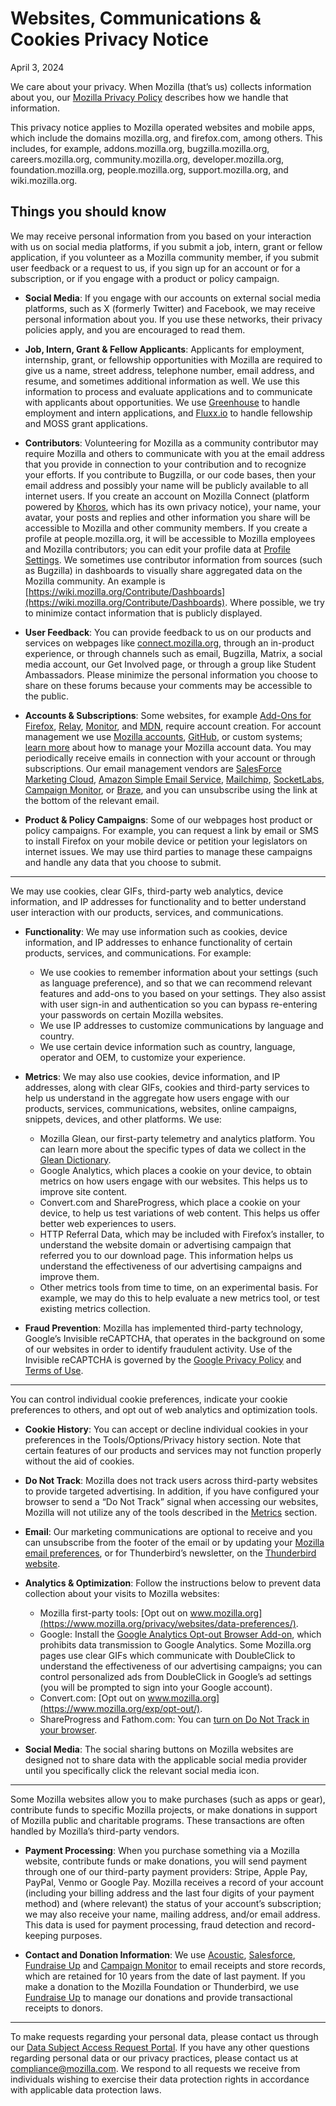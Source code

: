 Websites, Communications & Cookies Privacy Notice
=================================================

April 3, 2024

We care about your privacy. When Mozilla (that’s us) collects information about you, our [Mozilla Privacy Policy](https://www.mozilla.org/privacy/) describes how we handle that information.

This privacy notice applies to Mozilla operated websites and mobile apps, which include the domains mozilla.org, and firefox.com, among others. This includes, for example, addons.mozilla.org, bugzilla.mozilla.org, careers.mozilla.org, community.mozilla.org, developer.mozilla.org, foundation.mozilla.org, people.mozilla.org, support.mozilla.org, and wiki.mozilla.org.

Things you should know
----------------------

We may receive personal information from you based on your interaction with us on social media platforms, if you submit a job, intern, grant or fellow application, if you volunteer as a Mozilla community member, if you submit user feedback or a request to us, if you sign up for an account or for a subscription, or if you engage with a product or policy campaign.

* **Social Media**: If you engage with our accounts on external social media platforms, such as X (formerly Twitter) and Facebook, we may receive personal information about you. If you use these networks, their privacy policies apply, and you are encouraged to read them.
    
* **Job, Intern, Grant & Fellow Applicants**: Applicants for employment, internship, grant, or fellowship opportunities with Mozilla are required to give us a name, street address, telephone number, email address, and resume, and sometimes additional information as well. We use this information to process and evaluate applications and to communicate with applicants about opportunities. We use [Greenhouse](https://www.greenhouse.io/privacy-policy) to handle employment and intern applications, and [Fluxx.io](https://www.fluxx.io/privacy-policy) to handle fellowship and MOSS grant applications.
    
* **Contributors**: Volunteering for Mozilla as a community contributor may require Mozilla and others to communicate with you at the email address that you provide in connection to your contribution and to recognize your efforts. If you contribute to Bugzilla, or our code bases, then your email address and possibly your name will be publicly available to all internet users. If you create an account on Mozilla Connect (platform powered by [Khoros](https://khoros.com/privacy), which has its own privacy notice), your name, your avatar, your posts and replies and other information you share will be accessible to Mozilla and other community members. If you create a profile at people.mozilla.org, it will be accessible to Mozilla employees and Mozilla contributors; you can edit your profile data at [Profile Settings](https://people.mozilla.org/e?section=personal-info). We sometimes use contributor information from sources (such as Bugzilla) in dashboards to visually share aggregated data on the Mozilla community. An example is [https://wiki.mozilla.org/Contribute/Dashboards](https://wiki.mozilla.org/Contribute/Dashboards). Where possible, we try to minimize contact information that is publicly displayed.
    
* **User Feedback**: You can provide feedback to us on our products and services on webpages like [connect.mozilla.org](https://connect.mozilla.org/), through an in-product experience, or through channels such as email, Bugzilla, Matrix, a social media account, our Get Involved page, or through a group like Student Ambassadors. Please minimize the personal information you choose to share on these forums because your comments may be accessible to the public.
    
* **Accounts & Subscriptions**: Some websites, for example [Add-Ons for Firefox](https://addons.mozilla.org/firefox/), [Relay](https://relay.firefox.com/), [Monitor](https://monitor.firefox.com/), and [MDN](https://developer.mozilla.org/), require account creation. For account management we use [Mozilla accounts](https://www.mozilla.org/privacy/mozilla-accounts/), [GitHub](https://support.github.com/#our-use-of-cookies-and-tracking), or custom systems; [learn more](https://support.mozilla.org/kb/managing-account-data) about how to manage your Mozilla account data. You may periodically receive emails in connection with your account or through subscriptions. Our email management vendors are [SalesForce Marketing Cloud](https://www.salesforce.com/company/privacy/), [Amazon Simple Email Service](https://aws.amazon.com/privacy/), [Mailchimp](https://www.intuit.com/privacy/statement/), [SocketLabs](https://www.socketlabs.com/legal/service-privacy/), [Campaign Monitor](https://meetmarigold.com/privacy-notices), or [Braze](https://www.braze.com/company/legal/privacy), and you can unsubscribe using the link at the bottom of the relevant email.
    
* **Product & Policy Campaigns**: Some of our webpages host product or policy campaigns. For example, you can request a link by email or SMS to install Firefox on your mobile device or petition your legislators on internet issues. We may use third parties to manage these campaigns and handle any data that you choose to submit.
    

* * *

We may use cookies, clear GIFs, third-party web analytics, device information, and IP addresses for functionality and to better understand user interaction with our products, services, and communications.

* **Functionality**: We may use information such as cookies, device information, and IP addresses to enhance functionality of certain products, services, and communications. For example:
    
    * We use cookies to remember information about your settings (such as language preference), and so that we can recommend relevant features and add-ons to you based on your settings. They also assist with user sign-in and authentication so you can bypass re-entering your passwords on certain Mozilla websites.
    * We use IP addresses to customize communications by language and country.
    * We use certain device information such as country, language, operator and OEM, to customize your experience.
* **Metrics**: We may also use cookies, device information, and IP addresses, along with clear GIFs, cookies and third-party services to help us understand in the aggregate how users engage with our products, services, communications, websites, online campaigns, snippets, devices, and other platforms. We use:
    
    * Mozilla Glean, our first-party telemetry and analytics platform. You can learn more about the specific types of data we collect in the [Glean Dictionary](https://dictionary.telemetry.mozilla.org/apps/bedrock).
    * Google Analytics, which places a cookie on your device, to obtain metrics on how users engage with our websites. This helps us to improve site content.
    * Convert.com and ShareProgress, which place a cookie on your device, to help us test variations of web content. This helps us offer better web experiences to users.
    * HTTP Referral Data, which may be included with Firefox’s installer, to understand the website domain or advertising campaign that referred you to our download page. This information helps us understand the effectiveness of our advertising campaigns and improve them.
    * Other metrics tools from time to time, on an experimental basis. For example, we may do this to help evaluate a new metrics tool, or test existing metrics collection.
* **Fraud Prevention**: Mozilla has implemented third-party technology, Google’s Invisible reCAPTCHA, that operates in the background on some of our websites in order to identify fraudulent activity. Use of the Invisible reCAPTCHA is governed by the [Google Privacy Policy](https://www.google.com/intl/policies/privacy/) and [Terms of Use](https://policies.google.com/terms).
    

* * *

You can control individual cookie preferences, indicate your cookie preferences to others, and opt out of web analytics and optimization tools.

* **Cookie History**: You can accept or decline individual cookies in your preferences in the Tools/Options/Privacy history section. Note that certain features of our products and services may not function properly without the aid of cookies.
    
* **Do Not Track**: Mozilla does not track users across third-party websites to provide targeted advertising. In addition, if you have configured your browser to send a “Do Not Track” signal when accessing our websites, Mozilla will not utilize any of the tools described in the [Metrics](https://www.mozilla.org/privacy/websites/#data-tools) section.
    
* **Email**: Our marketing communications are optional to receive and you can unsubscribe from the footer of the email or by updating your [Mozilla email preferences](https://www.mozilla.org/newsletter/recovery/), or for Thunderbird’s newsletter, on the [Thunderbird website](https://www.thunderbird.net/newsletter/).
    
* **Analytics & Optimization**: Follow the instructions below to prevent data collection about your visits to Mozilla websites:
    
    * Mozilla first-party tools: [Opt out on www.mozilla.org](https://www.mozilla.org/privacy/websites/data-preferences/).
    * Google: Install the [Google Analytics Opt-out Browser Add-on](https://tools.google.com/dlpage/gaoptout), which prohibits data transmission to Google Analytics. Some Mozilla.org pages use clear GIFs which communicate with DoubleClick to understand the effectiveness of our advertising campaigns; you can control personalized ads from DoubleClick in Google’s ad settings (you will be prompted to sign into your Google account).
    * Convert.com: [Opt out on www.mozilla.org](https://www.mozilla.org/exp/opt-out/).
    * ShareProgress and Fathom.com: You can [turn on Do Not Track in your browser](https://support.mozilla.org/kb/how-do-i-turn-do-not-track-feature).
* **Social Media**: The social sharing buttons on Mozilla websites are designed not to share data with the applicable social media provider until you specifically click the relevant social media icon.
    

* * *

Some Mozilla websites allow you to make purchases (such as apps or gear), contribute funds to specific Mozilla projects, or make donations in support of Mozilla public and charitable programs. These transactions are often handled by Mozilla’s third-party vendors.

* **Payment Processing**: When you purchase something via a Mozilla website, contribute funds or make donations, you will send payment through one of our third-party payment providers: Stripe, Apple Pay, PayPal, Venmo or Google Pay. Mozilla receives a record of your account (including your billing address and the last four digits of your payment method) and (where relevant) the status of your account’s subscription; we may also receive your name, mailing address, and/or email address. This data is used for payment processing, fraud detection and record-keeping purposes.
    
* **Contact and Donation Information**: We use [Acoustic](https://acoustic.com/privacy-notice/), [Salesforce](https://www.salesforce.com/company/privacy/), [Fundraise Up](https://fundraiseup.com/privacy/) and [Campaign Monitor](https://meetmarigold.com/privacy-notices/) to email receipts and store records, which are retained for 10 years from the date of last payment. If you make a donation to the Mozilla Foundation or Thunderbird, we use [Fundraise Up](https://fundraiseup.com/privacy/) to manage our donations and provide transactional receipts to donors.
    

* * *

To make requests regarding your personal data, please contact us through our [Data Subject Access Request Portal](https://privacyportal.onetrust.com/webform/1350748f-7139-405c-8188-22740b3b5587/4ba08202-2ede-4934-a89e-f0b0870f95f0). If you have any other questions regarding personal data or our privacy practices, please contact us at [compliance@mozilla.com](mailto:compliance@mozilla.com). We respond to all requests we receive from individuals wishing to exercise their data protection rights in accordance with applicable data protection laws.
